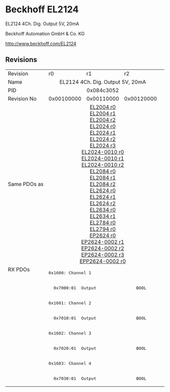 # Beckhoff EL2124

EL2124 4Ch. Dig. Output 5V, 20mA

Beckhoff Automation GmbH & Co. KG

http://www.beckhoff.com/EL2124

## Revisions
<table>
<tr >
<td>Revision</td>
<td>r0</td>
<td>r1</td>
<td>r2</td>
</tr>
<tr >
<td>Name</td>
<td colspan=3 align="center">EL2124 4Ch. Dig. Output 5V, 20mA</td>
</tr>
<tr >
<td>PID</td>
<td colspan=3 align="center">0x084c3052</td>
</tr>
<tr >
<td>Revision No</td>
<td>0x00100000</td>
<td>0x00110000</td>
<td>0x00120000</td>
</tr>
<tr >
<td>Same PDOs as</td>
<td colspan=3 align="center"><a href="EL2004">EL2004 r0</a><br/><a href="EL2004">EL2004 r1</a><br/><a href="EL2004">EL2004 r2</a><br/><a href="EL2024">EL2024 r0</a><br/><a href="EL2024">EL2024 r1</a><br/><a href="EL2024">EL2024 r2</a><br/><a href="EL2024">EL2024 r3</a><br/><a href="EL2024-0010">EL2024-0010 r0</a><br/><a href="EL2024-0010">EL2024-0010 r1</a><br/><a href="EL2024-0010">EL2024-0010 r2</a><br/><a href="EL2084">EL2084 r0</a><br/><a href="EL2084">EL2084 r1</a><br/><a href="EL2084">EL2084 r2</a><br/><a href="EL2624">EL2624 r0</a><br/><a href="EL2624">EL2624 r1</a><br/><a href="EL2624">EL2624 r2</a><br/><a href="EL2634">EL2634 r0</a><br/><a href="EL2634">EL2634 r1</a><br/><a href="EL2784">EL2784 r0</a><br/><a href="EL2794">EL2794 r0</a><br/><a href="EP2624">EP2624 r0</a><br/><a href="EP2624-0002">EP2624-0002 r1</a><br/><a href="EP2624-0002">EP2624-0002 r2</a><br/><a href="EP2624-0002">EP2624-0002 r3</a><br/><a href="EPP2624-0002">EPP2624-0002 r0</a></td>
</tr>
<tr class="rxpdo pdosection">
<td rowspan=8 valign=top>RX PDOs</td>
<td colspan=3 align="left"><pre>0x1600: Channel 1</pre></td>
<td></td>
</tr>
<tr class="rxpdo">
<td colspan=3 align="left"><pre>  0x7000:01  Output                BOOL</pre></td>
</tr>
<tr class="rxpdo pdosection">
<td colspan=3 align="left"><pre>0x1601: Channel 2</pre></td>
</tr>
<tr class="rxpdo">
<td colspan=3 align="left"><pre>  0x7010:01  Output                BOOL</pre></td>
</tr>
<tr class="rxpdo pdosection">
<td colspan=3 align="left"><pre>0x1602: Channel 3</pre></td>
</tr>
<tr class="rxpdo">
<td colspan=3 align="left"><pre>  0x7020:01  Output                BOOL</pre></td>
</tr>
<tr class="rxpdo pdosection">
<td colspan=3 align="left"><pre>0x1603: Channel 4</pre></td>
</tr>
<tr class="rxpdo">
<td colspan=3 align="left"><pre>  0x7030:01  Output                BOOL</pre></td>
</tr>
</table>
